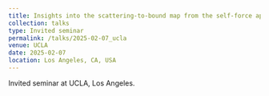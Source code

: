 ```yaml
---
title: Insights into the scattering-to-bound map from the self-force approach
collection: talks
type: Invited seminar
permalink: /talks/2025-02-07_ucla
venue: UCLA
date: 2025-02-07
location: Los Angeles, CA, USA
---
```


Invited seminar at UCLA, Los Angeles.
